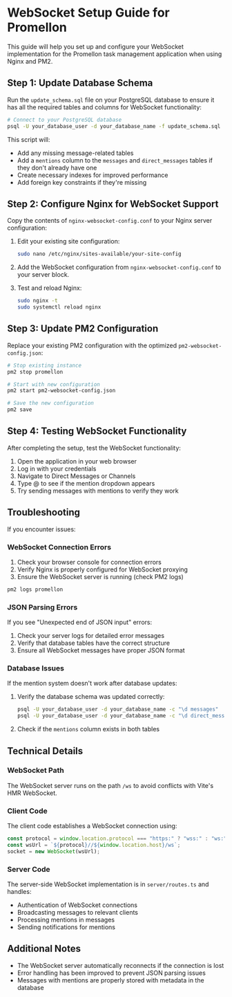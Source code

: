 # WebSocket Setup Guide for Promellon

This guide will help you set up and configure your WebSocket implementation for the Promellon task management application when using Nginx and PM2.

## Step 1: Update Database Schema

Run the `update_schema.sql` file on your PostgreSQL database to ensure it has all the required tables and columns for WebSocket functionality:

```bash
# Connect to your PostgreSQL database
psql -U your_database_user -d your_database_name -f update_schema.sql
```

This script will:
- Add any missing message-related tables
- Add a `mentions` column to the `messages` and `direct_messages` tables if they don't already have one
- Create necessary indexes for improved performance
- Add foreign key constraints if they're missing

## Step 2: Configure Nginx for WebSocket Support

Copy the contents of `nginx-websocket-config.conf` to your Nginx server configuration:

1. Edit your existing site configuration:
   ```bash
   sudo nano /etc/nginx/sites-available/your-site-config
   ```

2. Add the WebSocket configuration from `nginx-websocket-config.conf` to your server block.

3. Test and reload Nginx:
   ```bash
   sudo nginx -t
   sudo systemctl reload nginx
   ```

## Step 3: Update PM2 Configuration

Replace your existing PM2 configuration with the optimized `pm2-websocket-config.json`:

```bash
# Stop existing instance
pm2 stop promellon

# Start with new configuration
pm2 start pm2-websocket-config.json

# Save the new configuration
pm2 save
```

## Step 4: Testing WebSocket Functionality

After completing the setup, test the WebSocket functionality:

1. Open the application in your web browser
2. Log in with your credentials
3. Navigate to Direct Messages or Channels
4. Type @ to see if the mention dropdown appears
5. Try sending messages with mentions to verify they work

## Troubleshooting

If you encounter issues:

### WebSocket Connection Errors

1. Check your browser console for connection errors
2. Verify Nginx is properly configured for WebSocket proxying
3. Ensure the WebSocket server is running (check PM2 logs)

```bash
pm2 logs promellon
```

### JSON Parsing Errors

If you see "Unexpected end of JSON input" errors:

1. Check your server logs for detailed error messages
2. Verify that database tables have the correct structure
3. Ensure all WebSocket messages have proper JSON format

### Database Issues

If the mention system doesn't work after database updates:

1. Verify the database schema was updated correctly:
   ```bash
   psql -U your_database_user -d your_database_name -c "\d messages"
   psql -U your_database_user -d your_database_name -c "\d direct_messages"
   ```
2. Check if the `mentions` column exists in both tables

## Technical Details

### WebSocket Path

The WebSocket server runs on the path `/ws` to avoid conflicts with Vite's HMR WebSocket.

### Client Code

The client code establishes a WebSocket connection using:

```javascript
const protocol = window.location.protocol === "https:" ? "wss:" : "ws:";
const wsUrl = `${protocol}//${window.location.host}/ws`;
socket = new WebSocket(wsUrl);
```

### Server Code

The server-side WebSocket implementation is in `server/routes.ts` and handles:
- Authentication of WebSocket connections
- Broadcasting messages to relevant clients
- Processing mentions in messages
- Sending notifications for mentions

## Additional Notes

- The WebSocket server automatically reconnects if the connection is lost
- Error handling has been improved to prevent JSON parsing issues
- Messages with mentions are properly stored with metadata in the database